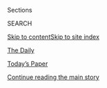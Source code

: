 <div id="app">

<div>

<div class="NYTAppHideMasthead css-zz1s19 e1suatyy0">

<div class="section css-ui9rw0 e1suatyy2">

<div class="css-11hrj97 er09x8g0">

<div class="css-6n7j50">

</div>

<span class="css-1dv1kvn">Sections</span>

<div class="css-10488qs">

<span class="css-1dv1kvn">SEARCH</span>

</div>

[Skip to content](#site-content)[Skip to site index](#site-index)

</div>

<div id="masthead-section-label" class="css-1fnb9ct eaxe0e00">

[The
Daily](https://www.nytimes3xbfgragh.onion/column/the-daily)

</div>

<div class="css-10698na e1huz5gh0">

</div>

</div>

<div id="masthead-bar-one" class="section hasLinks css-15hmgas e1csuq9d3">

<div class="css-uqyvli e1csuq9d0">

</div>

<div class="css-1uqjmks e1csuq9d1">

</div>

<div class="css-9e9ivx">

[](https://myaccount.nytimes3xbfgragh.onion/auth/login?response_type=cookie&client_id=vi)

</div>

<div class="css-1bvtpon e1csuq9d2">

[Today’s Paper](https://www.nytimes3xbfgragh.onion/section/todayspaper)

</div>

</div>

</div>

</div>

<div data-aria-hidden="false">

<div id="site-content" data-role="main">

<div id="top-wrapper" class="css-15p45cc eaca97t0" type="top">

<div id="top-slug" class="css-19x0jxb eaca97t1" hidden="">

Advertisement

</div>

[Continue reading the main
story](#after-top)

<div class="ad top-wrapper" style="text-align:center;height:100%;display:block;min-height:90px">

<div id="top" class="place-ad" data-position="top" data-size-key="top">

</div>

</div>

<div id="after-top">

</div>

</div>

<div id="collection-the-daily" class="section css-15h4p1b e9abtgs0">

<div class="css-1j21atc e1svk9qx1">

<div class="css-fmiefx e1svk9qx2">

<div class="css-1hk7r2m eu54l5x0">

<div id="sponsor-wrapper" class="css-7a1pgi eaca97t0" type="sponsor" hidden="">

<div id="sponsor-slug" class="css-1l4mleb eaca97t1" hidden="">

Supported by

</div>

[Continue reading the main
story](#after-sponsor)

<div id="sponsor" class="ad sponsor-wrapper" style="text-align:left;height:100%;display:block">

</div>

<div id="after-sponsor">

</div>

</div>

</div>

### <span class="css-5xm8y ezz4tcd1">[Podcasts](/spotlight/podcasts)</span>

</div>

<div class="css-nfcc9b e1svk9qx3">

<div class="css-vl9dhg e1svk9qx5">

<div class="css-1nrhkj6 e1svk9qx6">

# The Daily

<div class="follow-button-placeholder" data-collection-id="">

</div>

</div>

## <span>This is how the news should sound. Twenty minutes a day, five days a week, hosted by Michael Barbaro and powered by New York Times journalism. Contact us: <thedaily@NYTimes.com>.</span>

</div>

</div>

## <span>This is how the news should sound. Twenty minutes a day, five days a week, hosted by Michael Barbaro and powered by New York Times journalism. Contact us: <thedaily@NYTimes.com>.</span>

</div>

<div class="css-1rclpnj ekkqrpp0">

</div>

<div class="css-185go5a e1o5byef0">

<div class="css-15cbhtu">

  - [Latest](#stream-panel)
  - <span class="css-6n7j50">Search</span>
    <div class="control">
    <div class="label-container css-1dv1kvn">
    Search
    </div>
    <div class="css-wm4t3d">
    **<span id="clear-search-input" class="css-1dv1kvn">Clear this text
    input</span>
    </div>
    </div>
    <span class="css-1iovbfw"></span>

<div id="stream-panel" class="section css-8msx5b e1jz0cab1">

<div class="css-13mho3u">

1.  
    
    <div class="css-1cp3ece">
    
    <div class="css-1l4spti">
    
    [](/2020/07/31/podcasts/the-daily/vanessa-guillen-military-metoo.html)
    
    <div class="css-79elbk">
    
    ![](https://static01.graylady3jvrrxbe.onion/images/2020/07/12/us/politics/31daily/00dc-army-metoo-thumbWide.jpg?quality=75&auto=webp&disable=upscale)
    
    </div>
    
    ## A \#MeToo Moment in the Military
    
    What happened to 20-year-old Specialist Vanessa Guillen, and how the
    United States
    responded.
    
    <div class="css-1nqbnmb ea5icrr0">
    
    </div>
    
    </div>
    
    <div class="css-1lc2l26 e1xfvim33">
    
    </div>
    
    </div>

2.  
    
    <div class="css-1cp3ece">
    
    <div class="css-1l4spti">
    
    [](/2020/07/30/podcasts/the-daily/congress-facebook-amazon-google-apple.html)
    
    <div class="css-79elbk">
    
    ![](https://static01.graylady3jvrrxbe.onion/images/2020/07/30/reader-center/30daily/merlin_175077825_5ebc931b-baa1-489a-960c-34e4d845e997-thumbWide.jpg?quality=75&auto=webp&disable=upscale)
    
    </div>
    
    ## The Big Tech Hearing
    
    A grilling on the power of digital giants in the internet
    age.
    
    <div class="css-1nqbnmb ea5icrr0">
    
    </div>
    
    </div>
    
    <div class="css-1lc2l26 e1xfvim33">
    
    </div>
    
    </div>

3.  
    
    <div class="css-1cp3ece">
    
    <div class="css-1l4spti">
    
    [](/2020/07/29/podcasts/the-daily/china-trump-foreign-policy.html)
    
    <div class="css-79elbk">
    
    ![](https://static01.graylady3jvrrxbe.onion/images/2020/07/26/world/29daily/merlin_157181268_478b9364-1e98-4d34-a4af-7e959f4ae9a8-thumbWide.jpg?quality=75&auto=webp&disable=upscale)
    
    </div>
    
    ## Confronting China
    
    Some members of the Trump administration believe the superpower
    country poses an existential threat to the U.S. — one they are
    working to address
    now.
    
    <div class="css-1nqbnmb ea5icrr0">
    
    </div>
    
    </div>
    
    <div class="css-1lc2l26 e1xfvim33">
    
    </div>
    
    </div>

4.  
    
    <div class="css-1cp3ece">
    
    <div class="css-1l4spti">
    
    [](/2020/07/28/podcasts/the-daily/unemployment-benefits-coronavirus.html)
    
    <div class="css-79elbk">
    
    ![](https://static01.graylady3jvrrxbe.onion/images/2020/07/23/business/28daily/23virus-uiexplain1-thumbWide.jpg?quality=75&auto=webp&disable=upscale)
    
    </div>
    
    ## Why $600 Checks Are Tearing Republicans Apart
    
    As Republicans consider whether to extend weekly payments for those
    without work during the pandemic, the election looms
    large.
    
    <div class="css-1nqbnmb ea5icrr0">
    
    </div>
    
    </div>
    
    <div class="css-1lc2l26 e1xfvim33">
    
    </div>
    
    </div>

5.  
    
    <div class="css-1cp3ece">
    
    <div class="css-1l4spti">
    
    [](/2020/07/27/podcasts/the-daily/new-york-hospitals-covid.html)
    
    <div class="css-79elbk">
    
    ![](https://static01.graylady3jvrrxbe.onion/images/2020/07/27/world/27daily-hospitals/merlin_172404552_f4e79cbc-7bf0-488a-a220-9f945e56e065-thumbWide.jpg?quality=75&auto=webp&disable=upscale)
    
    </div>
    
    ## The Mistakes New York Made
    
    An investigation into hospitals during the peak of the city’s
    coronavirus outbreak exposed significant disparities in health
    care.
    
    <div class="css-1nqbnmb ea5icrr0">
    
    </div>
    
    </div>
    
    <div class="css-1lc2l26 e1xfvim33">
    
    </div>
    
    </div>

6.  
    
    <div class="css-1cp3ece">
    
    <div class="css-1l4spti">
    
    [](/2020/07/26/podcasts/the-daily/the-accusation-the-sunday-read.html)
    
    <div class="css-79elbk">
    
    ![](https://static01.graylady3jvrrxbe.onion/images/2020/03/22/magazine/26audm-2/22mag-titleix-thumbWide.jpg?quality=75&auto=webp&disable=upscale)
    
    </div>
    
    ## The Sunday Read: ‘The Accusation’
    
    An examination of the truth, in a moment when facts can seem
    malleable.
    
    <div class="css-1nqbnmb ea5icrr0">
    
    </div>
    
    </div>
    
    <div class="css-1lc2l26 e1xfvim33">
    
    </div>
    
    </div>

7.  
    
    <div class="css-1cp3ece">
    
    <div class="css-1l4spti">
    
    [](/2020/07/24/podcasts/the-daily/mlb-baseball-season-coronavirus.html)
    
    <div class="css-79elbk">
    
    ![](https://static01.graylady3jvrrxbe.onion/images/2020/07/22/sports/24daily/merlin_174785379_4055717e-72ea-458c-bb74-6f70c40f7b11-thumbWide.jpg?quality=75&auto=webp&disable=upscale)
    
    </div>
    
    ## The Battle for a Baseball Season
    
    A conversation with the commissioner of Major League Baseball about
    the path to this season’s
    start.
    
    <div class="css-1nqbnmb ea5icrr0">
    
    </div>
    
    </div>
    
    <div class="css-1lc2l26 e1xfvim33">
    
    </div>
    
    </div>

8.  
    
    <div class="css-1cp3ece">
    
    <div class="css-1l4spti">
    
    [](/2020/07/23/podcasts/the-daily/portland-protests.html)
    
    <div class="css-79elbk">
    
    ![](https://static01.graylady3jvrrxbe.onion/images/2020/07/22/us/23daily-image/22portland-tactics02-thumbWide.jpg?quality=75&auto=webp&disable=upscale)
    
    </div>
    
    ## The Showdown in Portland
    
    Why have militarized federal forces been deployed to an American
    city?
    
    <div class="css-1nqbnmb ea5icrr0">
    
    </div>
    
    </div>
    
    <div class="css-1lc2l26 e1xfvim33">
    
    </div>
    
    </div>

9.  
    
    <div class="css-1cp3ece">
    
    <div class="css-1l4spti">
    
    [](/2020/07/22/podcasts/the-daily/school-reopenings-coronavirus.html)
    
    <div class="css-79elbk">
    
    ![](https://static01.graylady3jvrrxbe.onion/images/2020/07/12/science/22daily/00virus-schools-reopen01-thumbWide.jpg?quality=75&auto=webp&disable=upscale)
    
    </div>
    
    ## The Science of School Reopenings
    
    Several countries have found ways to reopen schools safely. But can
    the United
    States?
    
    <div class="css-1nqbnmb ea5icrr0">
    
    </div>
    
    </div>
    
    <div class="css-1lc2l26 e1xfvim33">
    
    </div>
    
    </div>

10. 
    
    <div class="css-1cp3ece">
    
    <div class="css-1l4spti">
    
    [](/2020/07/21/podcasts/the-daily/coronavirus-vaccine.html)
    
    <div class="css-79elbk">
    
    ![](https://static01.graylady3jvrrxbe.onion/images/2020/07/19/science/21daily/00VIRUS-VAX-DOUBTS1-thumbWide.jpg?quality=75&auto=webp&disable=upscale)
    
    </div>
    
    ## The Vaccine Trust Problem
    
    Why developing a coronavirus vaccine may be easier than persuading
    people to get it.
    
    <div class="css-1nqbnmb ea5icrr0">
    
    </div>
    
    </div>
    
    <div class="css-1lc2l26 e1xfvim33">
    
    </div>
    
    </div>

<div class="css-13mho3u">

<div class="css-1t62hi8">

<div class="css-1stvaey">

Show
More

<div>

<div style="border:0;clip:rect(0 0 0 0);height:1px;margin:-1px;overflow:hidden;white-space:nowrap;padding:0;width:1px;position:absolute" data-role="log" data-aria-live="assertive">

</div>

<div style="border:0;clip:rect(0 0 0 0);height:1px;margin:-1px;overflow:hidden;white-space:nowrap;padding:0;width:1px;position:absolute" data-role="log" data-aria-live="assertive">

</div>

<div style="border:0;clip:rect(0 0 0 0);height:1px;margin:-1px;overflow:hidden;white-space:nowrap;padding:0;width:1px;position:absolute" data-role="log" data-aria-live="polite">

</div>

<div style="border:0;clip:rect(0 0 0 0);height:1px;margin:-1px;overflow:hidden;white-space:nowrap;padding:0;width:1px;position:absolute" data-role="log" data-aria-live="polite">

</div>

</div>

</div>

</div>

</div>

</div>

<div class="css-g6hk37 supplemental">

<div id="mid1-wrapper" class="css-10wkyv7 eaca97t0" type="lede">

<div id="mid1-slug" class="css-1tag3rd eaca97t1">

Advertisement

</div>

[Continue reading the main
story](#after-mid1)

<div id="mid1" class="ad mid1-wrapper" style="text-align:center;height:100%;display:block;min-height:250px">

</div>

<div id="after-mid1">

</div>

</div>

<div id="mktg-wrapper" class="css-oxle51 eaca97t0" type="mktg">

<div id="mktg-slug" class="css-1tag3rd eaca97t1">

Advertisement

</div>

[Continue reading the main
story](#after-mktg)

<div id="mktg" class="ad mktg-wrapper" style="text-align:center;height:100%;display:block">

</div>

<div id="after-mktg">

</div>

</div>

</div>

</div>

</div>

</div>

</div>

</div>

## Site Index

<div>

</div>

## Site Information Navigation

  - [© <span>2020</span> <span>The New York Times
    Company</span>](https://help.nytimes3xbfgragh.onion/hc/en-us/articles/115014792127-Copyright-notice)

<!-- end list -->

  - [NYTCo](https://www.nytco.com/)
  - [Contact
    Us](https://help.nytimes3xbfgragh.onion/hc/en-us/articles/115015385887-Contact-Us)
  - [Work with us](https://www.nytco.com/careers/)
  - [Advertise](https://nytmediakit.com/)
  - [T Brand Studio](http://www.tbrandstudio.com/)
  - [Your Ad
    Choices](https://www.nytimes3xbfgragh.onion/privacy/cookie-policy#how-do-i-manage-trackers)
  - [Privacy](https://www.nytimes3xbfgragh.onion/privacy)
  - [Terms of
    Service](https://help.nytimes3xbfgragh.onion/hc/en-us/articles/115014893428-Terms-of-service)
  - [Terms of
    Sale](https://help.nytimes3xbfgragh.onion/hc/en-us/articles/115014893968-Terms-of-sale)
  - [Site
    Map](https://spiderbites.nytimes3xbfgragh.onion)
  - [Help](https://help.nytimes3xbfgragh.onion/hc/en-us)
  - [Subscriptions](https://www.nytimes3xbfgragh.onion/subscription?campaignId=37WXW)

</div>

</div>
